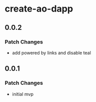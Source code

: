 # create-ao-dapp

## 0.0.2

### Patch Changes

- add powered by links and disable teal

## 0.0.1

### Patch Changes

- initial mvp

